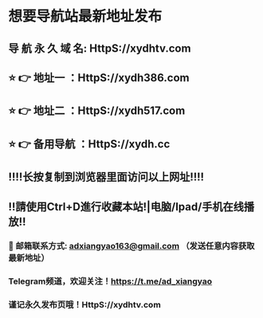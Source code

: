 # 想要导航站最新地址发布 
## 导 航 永 久 域 名: HttpS://xydhtv.com
## ⭐️ 👉 地址一 ：HttpS://xydh386.com
## ⭐️ 👉 地址二 ：HttpS://xydh517.com
## ⭐️ 👉 备用导航 ：HttpS://xydh.cc
## ‼️‼️长按复制到浏览器里面访问以上网址‼️‼️
## ‼️請使用Ctrl+D進行收藏本站!|电脑/Ipad/手机在线播放‼️
### 📧 邮箱联系方式: adxiangyao163@gmail.com （发送任意内容获取最新地址）
### Telegram频道，欢迎关注！https://t.me/ad_xiangyao
### 谨记永久发布页哦！HttpS://xydhtv.com
